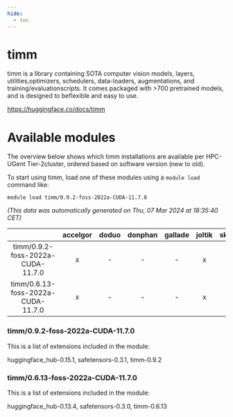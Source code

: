 ```yaml
---
hide:
  - toc
---
```


timm
====


timm is a library containing SOTA computer vision models, layers, utilities,optimizers, schedulers, data-loaders, augmentations, and training/evaluationscripts.  It comes packaged with >700 pretrained models, and is designed to beflexible and easy to use.

https://huggingface.co/docs/timm
# Available modules


The overview below shows which timm installations are available per HPC-UGent Tier-2cluster, ordered based on software version (new to old).

To start using timm, load one of these modules using a `module load` command like:

```shell
module load timm/0.9.2-foss-2022a-CUDA-11.7.0
```

*(This data was automatically generated on Thu, 07 Mar 2024 at 18:35:40 CET)*  

| |accelgor|doduo|donphan|gallade|joltik|skitty|
| :---: | :---: | :---: | :---: | :---: | :---: | :---: |
|timm/0.9.2-foss-2022a-CUDA-11.7.0|x|-|-|-|x|-|
|timm/0.6.13-foss-2022a-CUDA-11.7.0|x|-|-|-|x|-|


### timm/0.9.2-foss-2022a-CUDA-11.7.0

This is a list of extensions included in the module:

huggingface_hub-0.15.1, safetensors-0.3.1, timm-0.9.2

### timm/0.6.13-foss-2022a-CUDA-11.7.0

This is a list of extensions included in the module:

huggingface_hub-0.13.4, safetensors-0.3.0, timm-0.6.13